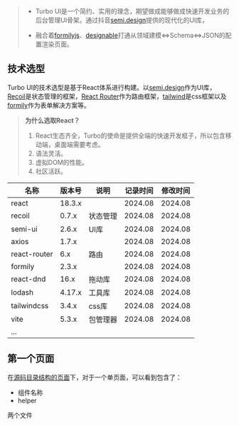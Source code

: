 > - Turbo UI是一个简约、实用的理念，期望做成能够做成快速开发业务的后台管理UI骨架。通过抖音[semi.design](https://semi.design/)提供的现代化的UI库，
>
> - 融合着[formilyjs](https://formilyjs.org/)、[designable](https://designable.netlify.app/)打通从领域建模<=>Schema<=>JSON的配置渲染页面。

## 技术选型

Turbo UI的技术选型是基于React体系进行构建。以[semi.design](https://semi.design/)作为UI库，[Recoil](https://recoiljs.org/)是状态管理的框架，[React Router](https://reactrouter.com/)作为路由框架，[tailwind](https://tailwindcss.com/)是css框架以及[formily](https://formilyjs.org/)作为表单解决方案等。

> **为什么选取React？**
>
> 1. React生态齐全，Turbo的使命是提供全端的快速开发框子，所以包含移动端，桌面端需要考虑。
> 1. 语法灵活。
> 1. 虚拟DOM的性能。
> 1. 社区活跃。



| 名称         | 版本号 | 说明     | 记录时间 | 修改时间 |
| ------------ | ------ | -------- | -------- | -------- |
| react        | 18.3.x |          | 2024.08  | 2024.08  |
| recoil       | 0.7.x  | 状态管理 | 2024.08  | 2024.08  |
| semi-ui      | 2.6.x  | UI库     | 2024.08  | 2024.08  |
| axios        | 1.7.x  |          | 2024.08  | 2024.08  |
| react-router | 6.x    | 路由     | 2024.08  | 2024.08  |
| formily      | 2.3.x  |          | 2024.08  | 2024.08  |
| react-dnd    | 16.x   | 拖动库   | 2024.08  | 2024.08  |
| lodash       | 4.17.x | 工具库   | 2024.08  | 2024.08  |
| tailwindcss  | 3.4.x  | css库    | 2024.08  | 2024.08  |
| vite         | 5.3.x  | 包管理器 | 2024.08  | 2024.08  |
| ...          |        |          |          |          |

## 第一个页面

在[源码目录结构的页面](/directory.html#目录)下，对于一个单页面，可以看到包含了：

- 组件名称
- helper

两个文件
